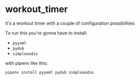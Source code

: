 # workout_timer
it's a workout timer with a couple of configuration possibilities

To run this you're gonna have to install:    
* `pyyaml`
* `pydub`
* `simpleaudio`

with pipenv like this:

`pipenv install pyyaml pydub simpleaudio`
